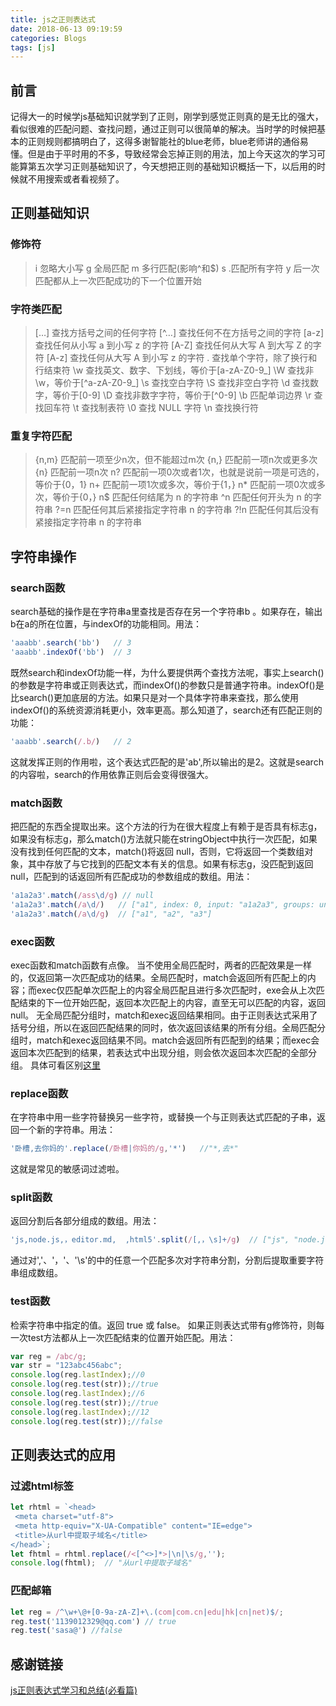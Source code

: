 ```yaml
---
title: js之正则表达式
date: 2018-06-13 09:19:59
categories: Blogs
tags: [js]
---
```

## 前言
记得大一的时候学js基础知识就学到了正则，刚学到感觉正则真的是无比的强大，看似很难的匹配问题、查找问题，通过正则可以很简单的解决。当时学的时候把基本的正则规则都搞明白了，这得多谢智能社的blue老师，blue老师讲的通俗易懂。但是由于平时用的不多，导致经常会忘掉正则的用法，加上今天这次的学习可能算第五次学习正则基础知识了，今天想把正则的基础知识概括一下，以后用的时候就不用搜索或者看视频了。<!--more-->

## 正则基础知识
### 修饰符
> i 忽略大小写
> g 全局匹配
> m 多行匹配(影响^和$)
> s .匹配所有字符
> y 后一次匹配都从上一次匹配成功的下一个位置开始
### 字符类匹配
> […] 查找方括号之间的任何字符
> [^…] 查找任何不在方括号之间的字符
> [a-z] 查找任何从小写 a 到小写 z 的字符
> [A-Z] 查找任何从大写 A 到大写 Z 的字符
> [A-z] 查找任何从大写 A 到小写 z 的字符
> . 查找单个字符，除了换行和行结束符
> \w 查找英文、数字、下划线，等价于[a-zA-Z0-9_]
> \W 查找非\w，等价于[^a-zA-Z0-9_]
> \s 查找空白字符
> \S 查找非空白字符
> \d 查找数字，等价于[0-9]
> \D 查找非数字字符，等价于[^0-9]
> \b 匹配单词边界
> \r 查找回车符
> \t 查找制表符
> \0 查找 NULL 字符
> \n 查找换行符

### 重复字符匹配
> {n,m} 匹配前一项至少n次，但不能超过m次
> {n,} 匹配前一项n次或更多次
> {n} 匹配前一项n次
> n? 匹配前一项0次或者1次，也就是说前一项是可选的，等价于{0，1}
> n+ 匹配前一项1次或多次，等价于{1，}
> n* 匹配前一项0次或多次，等价于{0，}
> n$ 匹配任何结尾为 n 的字符串
> ^n 匹配任何开头为 n 的字符串
> ?=n 匹配任何其后紧接指定字符串 n 的字符串
> ?!n 匹配任何其后没有紧接指定字符串 n 的字符串

## 字符串操作

### search函数
search基础的操作是在字符串a里查找是否存在另一个字符串b
。如果存在，输出b在a的所在位置，与indexOf的功能相同。用法：
```javascript
'aaabb'.search('bb')   // 3
'aaabb'.indexOf('bb')  // 3
```
既然search和indexOf功能一样，为什么要提供两个查找方法呢，事实上search()的参数是字符串或正则表达式，而indexOf()的参数只是普通字符串。indexOf()是比search()更加底层的方法。如果只是对一个具体字符串来查找，那么使用indexOf()的系统资源消耗更小，效率更高。那么知道了，search还有匹配正则的功能：
```javascript
'aaabb'.search(/.b/)   // 2
```
这就发挥正则的作用啦，这个表达式匹配的是'ab',所以输出的是2。这就是search的内容啦，search的作用依靠正则后会变得很强大。

### match函数
把匹配的东西全提取出来。这个方法的行为在很大程度上有赖于是否具有标志g，如果没有标志g，那么match()方法就只能在stringObject中执行一次匹配，如果没有找到任何匹配的文本，match()将返回 null，否则，它将返回一个类数组对象，其中存放了与它找到的匹配文本有关的信息。如果有标志g，没匹配到返回null，匹配到的话返回所有匹配成功的参数组成的数组。用法：
```javascript
'a1a2a3'.match(/ass\d/g) // null
'a1a2a3'.match(/a\d/)   // ["a1", index: 0, input: "a1a2a3", groups: undefined]
'a1a2a3'.match(/a\d/g)  // ["a1", "a2", "a3"]
```

### exec函数
exec函数和match函数有点像。
当不使用全局匹配时，两者的匹配效果是一样的，仅返回第一次匹配成功的结果。全局匹配时，match会返回所有匹配上的内容；而exec仅匹配单次匹配上的内容全局匹配且进行多次匹配时，exe会从上次匹配结束的下一位开始匹配，返回本次匹配上的内容，直至无可以匹配的内容，返回null。
无全局匹配分组时，match和exec返回结果相同。由于正则表达式采用了括号分组，所以在返回匹配结果的同时，依次返回该结果的所有分组。全局匹配分组时，match和exec返回结果不同。match会返回所有匹配到的结果；而exec会返回本次匹配到的结果，若表达式中出现分组，则会依次返回本次匹配的全部分组。
具体可看区别[这里](https://www.cnblogs.com/hyaaon/p/4332678.html)

### replace函数
在字符串中用一些字符替换另一些字符，或替换一个与正则表达式匹配的子串，返回一个新的字符串。用法：
```javascript
'卧槽,去你妈的'.replace(/卧槽|你妈的/g,'*')   //"*,去*" 
```
这就是常见的敏感词过滤啦。

### split函数
返回分割后各部分组成的数组。用法：
```javascript
'js,node.js,，editor.md,  ,html5'.split(/[,，\s]+/g)  // ["js", "node.js", "editor.md", "html5"]
```
通过对','、'，'、'\s'的中的任意一个匹配多次对字符串分割，分割后提取重要字符串组成数组。

### test函数
检索字符串中指定的值。返回 true 或 false。 如果正则表达式带有g修饰符，则每一次test方法都从上一次匹配结束的位置开始匹配。用法：
```javascript
var reg = /abc/g;
var str = "123abc456abc";
console.log(reg.lastIndex);//0
console.log(reg.test(str));//true
console.log(reg.lastIndex);//6
console.log(reg.test(str));//true
console.log(reg.lastIndex);//12
console.log(reg.test(str));//false
```

## 正则表达式的应用
### 过滤html标签
```javascript
let rhtml = `<head>
 <meta charset="utf-8">
 <meta http-equiv="X-UA-Compatible" content="IE=edge">
 <title>从url中提取子域名</title>
</head>`;
let fhtml = rhtml.replace(/<[^<>]*>|\n|\s/g,'');
console.log(fhtml);  // "从url中提取子域名"
```

### 匹配邮箱
```javascript
let reg = /^\w+\@+[0-9a-zA-Z]+\.(com|com.cn|edu|hk|cn|net)$/;
reg.test('1139012329@qq.com') // true
reg.test('sasa@') //false
```

## 感谢链接
[js正则表达式学习和总结(必看篇)](https://www.jb51.net/article/97901.htm)